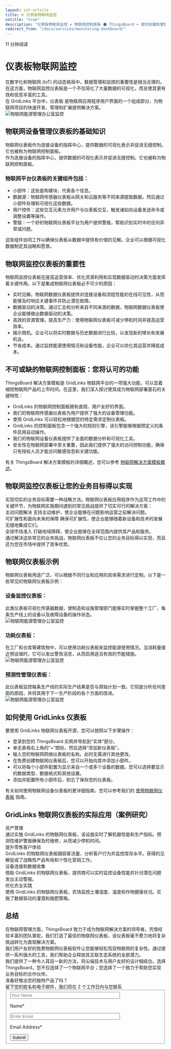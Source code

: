 ```yaml
---
layout: iot-article
title: ᐉ 仪表板物联网监控
notitle: "true"
description: "仪表板物联网监控 ✔ 物联网控制面板 ⚫ ThingsBoard ➤ 提供创建和管理仪表板的功能 ✔ 具有大量小部件"
redirect_from: "/docs/services/monitoring-dashboard/"
---
```


<section class="hero light-text"></section>
<div id="header-block" class="block-wrapper wrapper-main-color">
    <div class="block-content">
        <div class="text-wrapper">
            <span class="read-info">11 分钟阅读</span>
            <h1>仪表板物联网监控</h1>
            <div class="text-content medium-margin">在数字化和物联网 (IoT) 的动态格局中，数据管理和监控的重要性是相当合理的。在这方面，物联网监控仪表板是一个不仅简化了大量数据的可视化，而且使其更有效和信息丰富的工具。</div>
            <div class="text-content"><span class="bold">在 GridLinks 平台中，仪表板</span> 是物联网应用程序用户界面的一个组成部分，为物联网项目的快速开发、管理和扩展提供解决方案。</div>
        </div>
        <img class="image" srcset="/images/iot-articles/monitoring_dashboard_1_1090x742.png 1090w, /images/iot-articles/monitoring_dashboard_1_2180x1484.png 2180w" sizes="(max-width: 1920px) 1090px, (min-width: 1921px) 2180px" src="/images/iot-articles/monitoring_dashboard_1_1090x742.png" alt="物联网能源管理办公室监控"/>
        <div class="text-wrapper">
            <h2>物联网设备管理仪表板的基础知识</h2>
            <div class="text-content small-margin">物联网仪表板作为连接设备的指挥中心，提供数据的可视化表示并促进无缝控制。它也被称为物联网控制面板。</div>
            <div class="text-content medium-margin">作为连接设备的指挥中心，提供数据的可视化表示并促进无缝控制。它也被称为物联网控制面板。</div>
            <h3 class="small-padding">物联网平台仪表板的关键组件包括：</h3>
            <ul class="list">
                <li>小部件：这些是构建块，代表各个信息。</li>
                <li>数据源：物联网传感器仪表板从网关和云服务等不同来源提取数据。然后通过小部件处理和可视化这些数据。</li>
                <li>用户控件：这些交互元素允许用户与仪表板交互，触发诸如向设备发送命令或调整设置等操作。</li>
                <li>警报：一个好的物联网仪表板平台为用户提供警报，帮助识别实时中的任何异常或问题。</li>
            </ul>
            <div class="text-content">这些组件协同工作以确保仪表板从数据中提供有价值的见解。企业可以根据可视化数据制定其战略和愿景。</div>
            <h2>物联网监控仪表板的重要性</h2>
            <div class="text-content medium-margin">物联网监控仪表板在提高运营效率、优化资源利用和实现数据驱动的决策方面发挥着关键作用。以下是集成物联网仪表板必不可少的原因：</div>
            <ul class="list">
                <li>实时见解。物联网数据仪表板提供对连接设备和流程性能的在线可见性，从而能够及时响应关键事件并防止潜在故障。</li>
                <li>数据驱动的决策。通过汇总和分析来自不同来源的数据，物联网数据仪表板使企业能够做出数据驱动的决策。</li>
                <li>高效的资源管理。提高生产力：使用物联网仪表板可减少停机时间并提高运营效率。</li>
                <li>揭示商机。企业可以将实时数据与历史数据进行比较，以发现新的增长和发展机会。</li>
                <li>节省成本。通过监控能源使用情况和设备性能，企业可以优化其运营并降低成本。</li>
            </ul>
            <h2 class="line-height-small">不可或缺的物联网控制面板：您将认可的功能</h2>
            <div class="text-content medium-margin">ThingsBoard 解决方案模板是 GridLinks 物联网平台的一项强大功能，可以显着缩短物联网产品的上市时间。在这里，我们深入探讨使其成为物联网部署基石的关键特性：</div>
            <ul class="list">
                <li>GridLinks 的物联网控制面板拥有直观、用户友好的界面。</li>
                <li>我们的物联网传感器仪表板为用户提供了强大的设备管理功能。</li>
                <li>使用 GridLinks 可以轻松地根据您的特定需求定制仪表板。</li>
                <li>GridLinks 的控制面板包含一个强大的规则引擎，该引擎能够根据预定义的条件启用自动操作。</li>
                <li>我们的物联网设备仪表板提供了全面的数据分析和可视化工具。</li>
                <li>安全性在物联网部署中至关重要，因此我们提供了强大的访问控制功能，确保只有授权人员才能访问敏感信息和关键功能。</li>
            </ul>
            <div class="text-content">有关 ThingsBoard 解决方案模板的详细概述，您可以参考 <a class="article-link" href="/docs/pe/solution-templates/overview/">物联网解决方案模板概述</a>。</div>
            <h2>物联网监控仪表板让您的业务目标得以实现</h2>
            <div class="text-content medium-margin">实现切实的业务目标需要一种战略方法。物联网仪表板应用程序作为这项工作中的关键环节，为物联网实施期间遇到的常见挑战提供了切实可行的解决方案：</div>
        </div>
    </div>
</div>
<div class="details-cards-block-wrapper">
    <div class="details-cards-block">
        <div class="details-card">
            <span class="header">主动问题解决</span>
            <span class="content">支持主动维护，使企业能够在问题影响运营之前解决问题。</span>
        </div>
        <div class="details-card">
            <span class="header">可扩展性和面向未来的保障</span>
            <span class="content">确保可扩展性，使企业能够随着新设备和技术的发展无缝地集成它们。</span>
        </div>
        <div class="details-card">
            <span class="header">全球市场准入</span>
            <span class="content">打破地域障碍，使企业能够在全球范围内提供其产品和服务。</span>
        </div>
    </div>
</div>
<div class="block-wrapper wrapper-main-color medium-padding">
    <div class="block-content">
        <div class="text-wrapper">
            <div class="text-content">通过解决这些常见的业务挑战，物联网仪表板不仅让您的业务目标得以实现，而且还为您在市场中提供了竞争优势。</div>
            <h2>物联网仪表板示例</h2>
            <div class="text-content medium-margin">物联网仪表板用途广泛，可以根据不同行业和应用的具体需求进行定制。以下是一些常见的物联网仪表板示例：</div>
            <h3 class="small-padding">设备监控仪表板：</h3>
            <div class="text-content medium-margin">此类仪表板可视化传感器数据，使制造和设施管理部门能够实时掌握整个工厂、每条生产线上的设备以及故障设备的操作状态。</div>
        </div>
        <img class="image" srcset="/images/iot-articles/monitoring_dashboard_2_1090x681.png 1090w, /images/iot-articles/monitoring_dashboard_2_2180x1362.png 2180w" sizes="(max-width: 1920px) 1090px, (min-width: 1921px) 2180px" src="/images/iot-articles/monitoring_dashboard_2_1090x681.png" alt="物联网能源管理办公室监控"/>
        <div class="text-wrapper">
            <h3 class="small-padding">功耗仪表板：</h3>
            <div class="text-content">在工厂和仓库等建筑物中，可以使用功耗仪表板来监控能源使用情况。当消耗量接近预设值时，它可以发出警告消息，从而启用适当有效的节能措施。</div>
        </div>
        <img class="image" srcset="/images/iot-articles/monitoring_dashboard_3_1090x658.png 1090w, /images/iot-articles/monitoring_dashboard_3_2180x1316.png 2180w" sizes="(max-width: 1920px) 1090px, (min-width: 1921px) 2180px" src="/images/iot-articles/monitoring_dashboard_3_1090x658.png" alt="物联网能源管理办公室监控"/>
        <div class="text-wrapper">
            <h3 class="small-padding">预测性管理仪表板：</h3>
            <div class="text-content">此仪表板监控每条生产线的实际生产结果是否与原始计划一致。它彻底分析任何差距的原因，并将其用于下一生产阶段的各个方面的改进。</div>
        </div>
        <img class="image" srcset="/images/iot-articles/monitoring_dashboard_4_1090x672.png 1090w, /images/iot-articles/monitoring_dashboard_4_2180x1344.png 2180w" sizes="(max-width: 1920px) 1090px, (min-width: 1921px) 2180px" src="/images/iot-articles/monitoring_dashboard_4_1090x672.png" alt="物联网能源管理办公室监控"/>
        <div class="text-wrapper">
            <h2>如何使用 GridLinks 仪表板</h2>
            <div class="sub-title">要使用 GridLinks 物联网仪表板开源，您可以按照以下步骤操作：</div>
            <ul class="list">
                <li>登录到您的 ThingsBoard 实例并导航到“实体”部分。</li>
                <li>单击表格右上角的“+”图标，然后选择“添加新仪表板”。</li>
                <li>输入您的物联网网络仪表板的名称。此时无需进行其他更改。</li>
                <li>在免费创建物联网仪表板后，您可以开始向其中添加小部件。</li>
                <li>可以将每个小部件配置为显示来自一个或多个设备的数据。您可以选择要显示的数据类型、数据格式和其他设置。</li>
                <li>添加并配置所有小部件后，别忘了保存您的仪表板。</li>
            </ul>
            <div class="text-content">有关如何使用物联网设备仪表板的更详细指南，您可以参考我们的 <a class="article-link" href="/docs/pe/user-guide/dashboards/">使用物联网仪表板</a> 指南。</div>
            <h2>GridLinks 物联网仪表板的实际应用（案例研究）</h2>
        </div>
        <div class="definitions-block">
            <div class="definitions-list">
                <div class="definitions-list-item one-to-one-and-half align-start">
                    <div class="term bold padding-top">资产管理</div>
                    <div class="definition">通过实施 GridLinks 的物联网仪表板，该设施实时了解机器性能和生产指标。预测性维护警报确保及时维修，从而减少停机时间。</div>
                </div>
                <div class="definitions-list-item one-to-one-and-half align-start">
                    <div class="term bold">提升零售客户体验</div>
                    <div class="definition">GridLinks 的物联网仪表板跟踪客流量、分析客户行为并监控库存水平。获得的见解促成了战略性产品布局和个性化营销工作。</div>
                </div>
                <div class="definitions-list-item one-to-one-and-half align-start">
                    <div class="term bold padding-top">设备连接和数据收集</div>
                    <div class="definition">借助 GridLinks 的物联网仪表板，提供商可以实时监控设备性能并针对潜在问题发出主动警报。</div>
                </div>
                <div class="definitions-list-item one-to-one-and-half align-start">
                    <div class="term bold">优化农业实践</div>
                    <div class="definition">使用 GridLinks 的物联网仪表板，农场监控土壤湿度、温度和作物健康状况。实施了数据驱动的灌溉和施肥策略。</div>
                </div>
            </div>
        </div>
        <div class="text-wrapper">
            <h2>总结</h2>
            <div class="text-content medium-margin">在物联网管理方面，ThingsBoard 致力于成为物联网解决方案的领导者。凭借经验丰富的团队掌舵，我们打造了最佳的物联网仪表板，该仪表板毫不费力地将复杂挑战转化为直观解决方案。</div>
            <div class="text-content medium-margin">我们用户友好的免费物联网仪表板软件让您能够轻松驾驭物联网的复杂性。通过提供一系列强大的工具，我们帮助企业释放其互联生态系统的全部潜力。</div>
            <div class="text-content">我们提供了一种令人耳目一新的方法，将尖端技术与用户友好的设计相结合。选择 ThingsBoard，您不仅选择了一个物联网平台；您选择了一个致力于帮助您实现业务目标的合作伙伴。</div>
        </div>
    </div>
</div>
<div id="contact-us" class="block-wrapper wrapper-main-color">
    <div class="block-content">
        <div class="contact-us-content">
            <div class="info">
                <div class="title">准备好推出您的独特产品了吗？</div>
                <div class="text">留下您的姓名和电子邮件，我们将在 2 个工作日内与您联系</div>
            </div>
            <form id="contact-form" class="contact-form" method="post" onsubmit="return validateContactForm(this)">
                <fieldset>
                    <div class="form-section">
                        <div class="form-element">
                            <label for="name">
                                <input id="name" class="contact-us-form-control" value="" placeholder="Your Name" name="name" type="text" size="40" maxlength="50">
                                <p>Name*</p>
                            </label>
                        </div>
                        <div class="form-element">
                            <label for="email">
                                <input id="email" class="contact-us-form-control" value="" placeholder="Enter Email" name="email" type="email" size="40" maxlength="80">
                                <p>Email Address*</p>
                            </label>
                        </div>
                    </div>
                    <div class="submit-button-container">
                        <input class="contact-us-button" value="Submit" type="submit">
                    </div>
                </fieldset>
            </form>
        </div>
    </div>
</div>